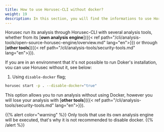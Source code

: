 ```yaml
---
title: How to use Horusec-CLI without docker?
weight: 19
description: In this section, you will find the informations to use Horusec-CLI without docker.
---
```


Horusec run its analysis through Horusec-CLI with several analysis tools, whether from its [**own analysis engine**]({{< ref path="/cli/analysis-tools/open-source-horusec-engine/overview.md" lang="en">}}) or through [**other tools**]({{< ref path="/cli/analysis-tools/security-tools.md" lang="en">}}).


If you are in an environment that it's not possible to run Doker's installation, vou can use Horusec without it, see below: 

1. Using `disable-docker` flag; 

```bash
horusec start -p . --disable-docker="true"
```

This option allows you to run analysis without using Docker, however you will lose your analysis with [**other tools**]({{< ref path="/cli/analysis-tools/security-tools.md" lang="en">}}).

{{% alert color="warning" %}}
Only tools that use its own analysis engine will be executed, that's why it is not recommended to disable docker.
{{% /alert %}}